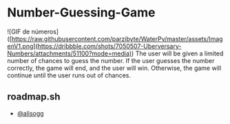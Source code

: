 # Number-Guessing-Game
<span>![</span><span>GIF de números</span><span>]</span><span>(</span><span>[https://raw.githubusercontent.com/parzibyte/WaterPy/master/assets/ImagenV1.png](https://dribbble.com/shots/7050507-Uberversary-Numbers/attachments/51100?mode=media)</span><span>)</span>
The user will be given a limited number of chances to guess the number. If the user guesses the number correctly, the game will end, and the user will win. Otherwise, the game will continue until the user runs out of chances.

## roadmap.sh

- [@alisogg]([https://roadmap.sh/projects/single-page-cv](https://roadmap.sh/projects/number-guessing-game))
